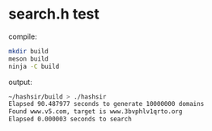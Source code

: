 # search.h test

compile:
```sh
mkdir build
meson build
ninja -C build
```

output:
```sh
~/hashsir/build > ./hashsir
Elapsed 90.487977 seconds to generate 10000000 domains
Found www.v5.com, target is www.3bvphlv1qrto.org
Elapsed 0.000003 seconds to search
```